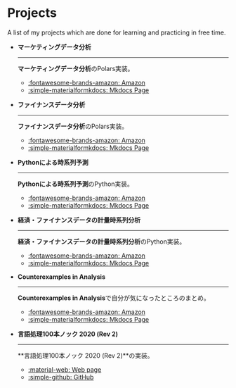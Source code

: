 # Projects

A list of my projects which are done for learning and practicing in free time.


<div class="grid cards" markdown>

- **マーケティングデータ分析**

    ---

    **マーケティングデータ分析**のPolars実装。

    - [:fontawesome-brands-amazon: Amazon](https://www.amazon.co.jp/dp/4254129130)
    - [:simple-materialformkdocs: Mkdocs Page](https://yonesuke.github.io/maketing_data_science/)

- **ファイナンスデータ分析**

    ---

    **ファイナンスデータ分析**のPolars実装。

    - [:fontawesome-brands-amazon: Amazon](https://www.amazon.co.jp/dp/4254129149)
    - [:simple-materialformkdocs: Mkdocs Page](https://yonesuke.github.io/finance_data_analysis/)

- **Pythonによる時系列予測**

    ---

    **Pythonによる時系列予測**のPython実装。

    - [:fontawesome-brands-amazon: Amazon](https://www.amazon.co.jp/dp/4839982961)
    - [:simple-materialformkdocs: Mkdocs Page](https://yonesuke.github.io/TimeSeriesForecastingInPython/)

- **経済・ファイナンスデータの計量時系列分析**

    ---

    **経済・ファイナンスデータの計量時系列分析**のPython実装。

    - [:fontawesome-brands-amazon: Amazon](https://www.amazon.co.jp/dp/4254127928)
    - [:simple-materialformkdocs: Mkdocs Page](https://yonesuke.github.io/timeseries-analysis/)

- **Counterexamples in Analysis**

    ---

    **Counterexamples in Analysis**で自分が気になったところのまとめ。

    - [:fontawesome-brands-amazon: Amazon](https://www.amazon.com/dp/0486428753)
    - [:simple-materialformkdocs: Mkdocs Page](https://yonesuke.github.io/counterexamples_in_analysis/)

- **言語処理100本ノック 2020 (Rev 2)**

    ---

    **言語処理100本ノック 2020 (Rev 2)**の実装。

    - [:material-web: Web page](https://nlp100.github.io/ja/)
    - [:simple-github: GitHub](https://github.com/yonesuke/nlp100knocks)

</div>